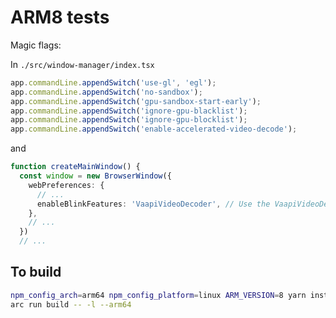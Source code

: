 # ARM8 tests

Magic flags:

In `./src/window-manager/index.tsx`

```ts
app.commandLine.appendSwitch('use-gl', 'egl');
app.commandLine.appendSwitch('no-sandbox');
app.commandLine.appendSwitch('gpu-sandbox-start-early');
app.commandLine.appendSwitch('ignore-gpu-blacklist');
app.commandLine.appendSwitch('ignore-gpu-blocklist');
app.commandLine.appendSwitch('enable-accelerated-video-decode');
```

and

```ts
function createMainWindow() {
  const window = new BrowserWindow({
    webPreferences: {
      // ...
      enableBlinkFeatures: 'VaapiVideoDecoder', // Use the VaapiVideoDecoder
    },
    // ...
  })
  // ...
```

## To build

```bash
npm_config_arch=arm64 npm_config_platform=linux ARM_VERSION=8 yarn install
arc run build -- -l --arm64
```

